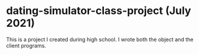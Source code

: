 # dating-simulator-class-project (July 2021)
This is a project I created during high school. I wrote both the object and the client programs.
